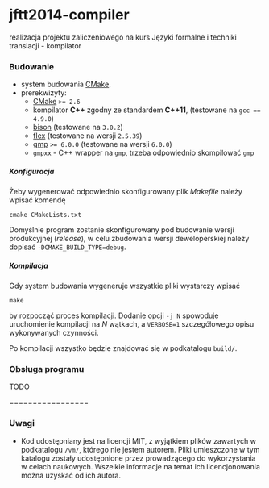 jftt2014-compiler
=================

realizacja projektu zaliczeniowego na kurs Języki formalne i techniki translacji - kompilator

### Budowanie

+ system budowania [CMake](http://www.cmake.org/).
+ prerekwizyty:
  + [CMake](http://www.cmake.org/) ``>= 2.6``
  + kompilator **C++** zgodny ze standardem **C++11**, (testowane na ``gcc == 4.9.0``)
  + [bison](http://www.gnu.org/software/bison/) (testowane na ``3.0.2``)
  + [flex](http://flex.sourceforge.net/) (testowane na wersji ``2.5.39``)
  + [gmp](https://gmplib.org/) ``>= 6.0.0`` (testowane na wersji ``6.0.0``)
  + ``gmpxx`` - C++ wrapper na ``gmp``, trzeba odpowiednio skompilować ``gmp``

##### Konfiguracja

Żeby wygenerować odpowiednio skonfigurowany plik *Makefile* należy wpisać komendę
```
cmake CMakeLists.txt
```

Domyślnie program zostanie skonfigurowany pod budowanie wersji produkcyjnej (*release*), w celu zbudowania wersji deweloperskiej należy dopisać ``-DCMAKE_BUILD_TYPE=debug``.

##### Kompilacja

Gdy system budowania wygeneruje wszystkie pliki wystarczy wpisać
```
make
```

by rozpocząć proces kompilacji. Dodanie opcji ``-j N`` spowoduje uruchomienie kompilacji na *N* wątkach, a ``VERBOSE=1`` szczegółowego opisu wykonywanych czynności. 

Po kompilacji wszystko będzie znajdować się w podkatalogu ``build/``.

### Obsługa programu

TODO

=================

### Uwagi

+ Kod udostępniany jest na licencji MIT, z wyjątkiem plików zawartych w podkatalogu `/vm/`, którego nie jestem autorem. Pliki umieszczone w tym katalogu zostały udostępnione przez prowadzącego do wykorzystania w celach naukowych. Wszelkie informacje na temat ich licencjonowania można uzyskać od ich autora.
